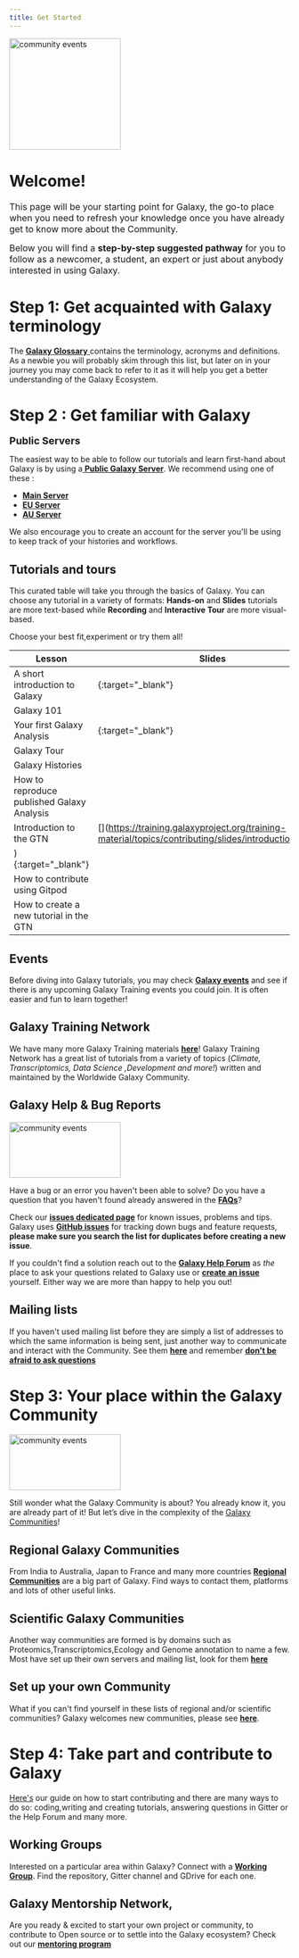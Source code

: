 ```yaml
---
title: Get Started 
---
```


<img class="img-fluid float-right" src="/images/undraw-illustrations/get-started.svg" style="width:200px;" alt="community events" />

# Welcome!

<span style="font-size:medium;">This page will be your starting point for Galaxy, the go-to place when you need to refresh your knowledge once you have already get to know more about the Community.</span>

<span style="font-size:medium;">Below you will find a __step-by-step suggested pathway__ for you to follow as a newcomer, a student, an expert or just about anybody interested in using Galaxy.</span>

# Step 1: Get acquainted with Galaxy terminology

The [__Galaxy Glossary__ <i class="fa fa-solid fa-book" aria-hidden="true"></i>](/get-started/glossary/)  contains the terminology, acronyms and definitions. As a newbie you will probably skim through this list, but later on in your journey you may come back to refer to it as it will help you get a better understanding of the Galaxy Ecosystem. 

# Step 2 : Get familiar with Galaxy

<span style="font-size:large;">**Public Servers**</span>

The easiest way to be able to follow our tutorials and learn first-hand about Galaxy is by using a[ __Public Galaxy Server__](/use/). We recommend using one of these :
- [**Main Server**](https://usegalaxy.org)
- [**EU Server**](https://usegalaxy.eu/)  
- [**AU Server**](https://usegalaxy.org.au/)

We also encourage you to create an account for the server you'll be using to keep track of your histories and workflows.

## **Tutorials and tours**
This curated table will take you through the basics of Galaxy. You can choose any tutorial in a variety of formats: **Hands-on** and **Slides** tutorials are more text-based while **Recording** and **Interactive Tour** are more visual-based.

Choose your best fit,experiment or try them all!

| Lesson |  Slides | Hands-on | Recording | Interactive Tour |  
|---|---|---|---|---|
| A short introduction to Galaxy | [<i class="fab fa-slideshare" aria-hidden="true"></i>](https://training.galaxyproject.org/training-material/topics/introduction/tutorials/galaxy-intro-short/slides.html#1){:target="_blank"}   | [<i class="fa fa-laptop" aria-hidden="true"></i>](https://training.galaxyproject.org/training-material/topics/introduction/tutorials/galaxy-intro-short/tutorial.html){:target="_blank"} |  |   |   |
| Galaxy 101 |   | [<i class="fa fa-laptop" aria-hidden="true"></i>](https://training.galaxyproject.org/training-material/topics/introduction/tutorials/galaxy-intro-101-everyone/tutorial.html){:target="_blank"}   | [<i class="fas fa-video" aria-hidden="true"></i>](https://gallantries.github.io/video-library/videos/introduction/galaxy-intro-101/tutorial/){:target="_blank"}    |   |
| Your first Galaxy Analysis | [<i class="fab fa-slideshare" aria-hidden="true"></i>](bit.ly/smorg-2021-intro){:target="_blank"}  |   |[<i class="fas fa-video" aria-hidden="true"></i>](https://youtu.be/1UPCrQxGwcU){:target="_blank"} |   |
| Galaxy Tour  |   |   |   | [<i class="fas fa-mouse" aria-hidden="true"></i>](https://usegalaxy.org/tours/core.galaxy_ui){:target="_blank"} |
| Galaxy Histories |   | [<i class="fa fa-laptop" aria-hidden="true"></i>](https://training.galaxyproject.org/training-material/topics/galaxy-interface/tutorials/history/tutorial.html){:target="_blank"}  |   | [<i class="fas fa-mouse" aria-hidden="true"></i>](https://usegalaxy.org/tours/core.history){:target="_blank"} |
| How to reproduce published Galaxy Analysis |  | [<i class="fa fa-laptop" aria-hidden="true"></i>](https://training.galaxyproject.org/training-material/topics/introduction/tutorials/galaxy-reproduce/tutorial.html){:target="_blank"} |   |   |
|Introduction to the GTN |[<i class="fab fa-slideshare" aria-hidden="true"></i>](https://training.galaxyproject.org/training-material/topics/contributing/slides/introduction.html#1
){:target="_blank"} |   | [<i class="fas fa-video" aria-hidden="true"></i>](https://www.youtube.com/watch?v=lDqWxzWNk1k){:target="_blank"} |   |
| How to contribute using Gitpod |   | [<i class="fa fa-laptop" aria-hidden="true"></i>](https://training.galaxyproject.org/training-material/topics/contributing/tutorials/gitpod/tutorial.html){:target="_blank"}  | [<i class="fas fa-video" aria-hidden="true"></i>](https://youtu.be/_-wnsPttBCo){:target="_blank"}  |   |
|How to create a new tutorial in the GTN   |   |[<i class="fa fa-laptop" aria-hidden="true"></i>](https://training.galaxyproject.org/training-material/topics/contributing/tutorials/create-new-tutorial/tutorial.html){:target="_blank"}   |[<i class="fas fa-video" aria-hidden="true"></i>](https://www.youtube.com/watch?v=Vw9h5kvRH2k){:target="_blank"}  |   |   |

## **Events**

Before diving into Galaxy tutorials, you may check [**Galaxy events**](/events/) and see if there is any upcoming Galaxy Training events you could join. It is often easier and fun to learn together!

## **Galaxy Training Network**

We have many more Galaxy Training materials [**here**](https://training.galaxyproject.org/)! Galaxy Training Network has a great list of tutorials from a variety of topics (_Climate, Transcriptomics, Data Science ,Development and more!_) written and maintained by the Worldwide Galaxy Community.

## **Galaxy Help & Bug Reports**

<img class="img-fluid float-right" src="/images/undraw-illustrations/fixing-bugs.svg" style="width:200px;height:100px;" alt="community events" />

Have a bug  <i style ="font-size:small;" class="fa fa-solid fa-bug"></i> or an error you haven't been able to solve? Do you have a question that you haven't found already answered in the [**FAQs**](https://training.galaxyproject.org/training-material/faq)? 

Check our [**issues dedicated page**](/issues/) for known issues, problems and tips. Galaxy uses [**GitHub issues**](https://github.com/galaxyproject/galaxy/issues) for tracking down bugs and feature requests, **please make sure you search the list for duplicates before creating a new issue**.

If you couldn't find a solution  reach out to the [**Galaxy Help Forum**](https://help.galaxyproject.org/) as *the* place to ask your questions related to Galaxy use or  [**create an issue**](https://docs.github.com/es/issues/tracking-your-work-with-issues/creating-an-issue) yourself. Either way we are more than happy to help you out!

## **Mailing lists**
If you haven't used mailing list before they are simply a list of addresses to which the same information is being sent, just another way to communicate and interact with the Community. See them [**here**](/mailing-lists/) and remember [**don't be afraid to ask questions**](mailing-lists#new-to-mailing-lists)


# Step 3:  Your place within the Galaxy Community

<img class="img-fluid float-right" src="/images/undraw-illustrations/connected-people.svg" style="width:200px;height:100px;" alt="community events" />

Still wonder what the Galaxy Community is about?
You already know it, you are already part of it! But let’s dive in the complexity of the [Galaxy Communities](/community/)!

## **Regional Galaxy Communities**
From India to Australia, Japan to France and many more countries [**Regional Communities**](/community/#regional-communities) are a big part of Galaxy. Find ways to contact them, platforms and lots of other useful links.

## **Scientific Galaxy Communities**
Another way communities are formed is by domains such as Proteomics,Transcriptomics,Ecology and Genome annotation to name a few. Most have set up their own servers and mailing list, look for them [**here**](/community/#regional-communities)

## **Set up your own Community**
What if you can't find yourself in these lists of regional and/or scientific communities? Galaxy welcomes new communities, please see [**here**](/get-started/new-leads).

# Step 4: Take part and contribute to Galaxy

[Here's](https://galaxyproject.org/community/contributing/) our guide on how to start contributing and there are many ways to do so: coding,writing and creating tutorials, answering questions in Gitter or the Help Forum and many more.

## **Working Groups**
Interested on a particular area within Galaxy? Connect with a [**Working Group**](community/wg/). Find the repository, Gitter channel and GDrive for each one.

 ## **Galaxy Mentorship Network**,

Are you ready & excited to start your own project or community, to contribute to Open source or to settle into the Galaxy ecosystem?
Check out our [**mentoring program**](#) 

